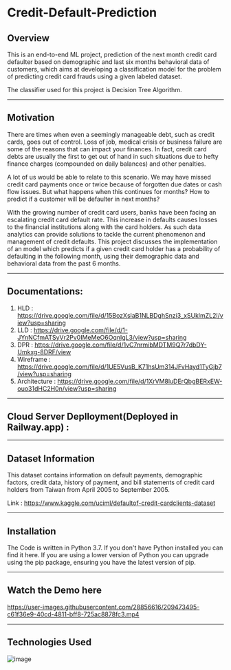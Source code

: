 # Credit-Default-Prediction

## Overview

This is an end-to-end ML project, prediction of the next month credit card defaulter based on demographic and last six months behavioral data of customers, which aims at developing a classification model for the problem of predicting credit card frauds using a given labeled dataset.

The classifier used for this project is Decision Tree Algorithm.

*****************************

## Motivation
There are times when even a seemingly manageable debt, such as credit cards, goes out of control. Loss of job, medical crisis or business failure are some of the reasons that can impact your finances. In fact, credit card debts are usually the first to get out of hand in such situations due to hefty finance charges (compounded on daily balances) and other penalties.

A lot of us would be able to relate to this scenario. We may have missed credit card payments once or twice because of forgotten due dates or cash flow issues. But what happens when this continues for months? How to predict if a customer will be defaulter in next months?

With the growing number of credit card users, banks have been facing an escalating credit card default rate. This increase in defaults causes losses to the financial institutions along with the card holders. As such data analytics can provide solutions to tackle the current phenomenon and management of credit defaults. This project discusses the implementation of an model which predicts if a given credit card holder has a probability of defaulting in the following month, using their demographic data and behavioral data from the past 6 months.
**********************************
## Documentations:
1. HLD : https://drive.google.com/file/d/15BozXslaB1NLBDghSnzi3_xSUklmZL2l/view?usp=sharing
2. LLD : https://drive.google.com/file/d/1-JYnNCfmATSyVr2Pv0IMeMeO6OqnIgL3/view?usp=sharing
3. DPR : https://drive.google.com/file/d/1vC7nrmibMDTM9Q7r7dbDY-Umkxg-8DRF/view
4. Wireframe : https://drive.google.com/file/d/1UE5VusB_K71hsUm314JFvHayd1TyGjb7/view?usp=sharing
5. Architecture : https://drive.google.com/file/d/1XrVM8luDErQbgBERxEW-ouo31dHC2H0n/view?usp=sharing

***********************************
## Cloud Server Deplloyment(Deployed in Railway.app) : 

***********************************
## Dataset Information
This dataset contains information on default payments, demographic factors, credit data, history of payment, and bill statements of credit card holders
from Taiwan from April 2005 to September 2005.

Link : https://www.kaggle.com/uciml/defaultof-credit-cardclients-dataset
***********************************


## Installation
The Code is written in Python 3.7. If you don't have Python installed you can find it here. If you are using a lower version of Python you can upgrade using 
the pip package, ensuring you have the latest version of pip. 

****************************************
## Watch the Demo here

https://user-images.githubusercontent.com/28856616/209473495-c61f36e9-40cd-4811-bff8-725ac8878fc3.mp4


***********************************************
## Technologies Used

![image](https://user-images.githubusercontent.com/77207245/198870009-95368c87-f4b5-44cd-8385-c2ae7e81e992.png)
